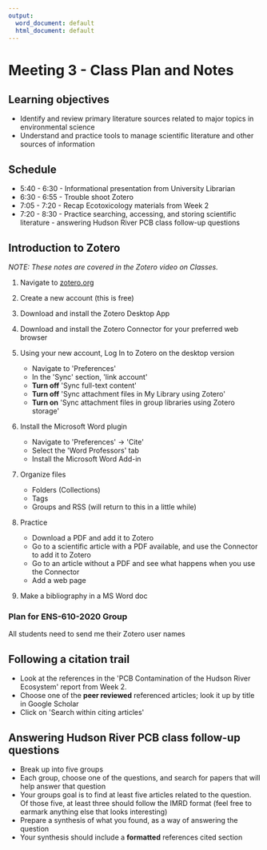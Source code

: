 ```yaml
---
output:
  word_document: default
  html_document: default
---
```


# Meeting 3 - Class Plan and Notes

## Learning objectives

* Identify and review primary literature sources related to major topics in environmental science
* Understand and practice tools to manage scientific literature and other sources of information

## Schedule

* 5:40 - 6:30 - Informational presentation from University Librarian
* 6:30 - 6:55 - Trouble shoot Zotero
* 7:05 - 7:20 - Recap Ecotoxicology materials from Week 2
* 7:20 - 8:30 - Practice searching, accessing, and storing scientific literature - answering Hudson River PCB class follow-up questions 

## Introduction to Zotero

*NOTE: These notes are covered in the Zotero video on Classes.*

1. Navigate to [zotero.org](zotero.org)
2. Create a new account (this is free)
3. Download and install the Zotero Desktop App
4. Download and install the Zotero Connector for your preferred web browser
5. Using your new account, Log In to Zotero on the desktop version
	* Navigate to 'Preferences'
	* In the 'Sync' section, 'link account'
	* **Turn off** 'Sync full-text content'
	* **Turn off** 'Sync attachment files in My Library using Zotero'
	* **Turn on** 'Sync attachment files in group libraries using Zotero storage'
6. Install the Microsoft Word plugin
	* Navigate to 'Preferences' -> 'Cite'
	* Select the 'Word Professors' tab
	* Install the Microsoft Word Add-in

7. Organize files
	* Folders (Collections)
	* Tags
	* Groups and RSS (will return to this in a little while)
	
8. Practice
	* Download a PDF and add it to Zotero
	* Go to a scientific article with a PDF available, and use the Connector to add it to Zotero
	* Go to an article without a PDF and see what happens when you use the Connector
	* Add a web page

9. Make a bibliography in a MS Word doc

### Plan for ENS-610-2020 Group

All students need to send me their Zotero user names

## Following a citation trail

  - Look at the references in the 'PCB Contamination of the Hudson River Ecosystem' report from Week 2.
  - Choose one of the **peer reviewed** referenced articles; look it up by title in Google Scholar
  - Click on 'Search within citing articles'

## Answering Hudson River PCB class follow-up questions

- Break up into five groups
- Each group, choose one of the questions, and search for papers that will help answer that question
- Your groups goal is to find at least five articles related to the question. Of those five, at least three should follow the IMRD format (feel free to earmark anything else that looks interesting)
- Prepare a synthesis of what you found, as a way of answering the question
- Your synthesis should include a **formatted** references cited section

